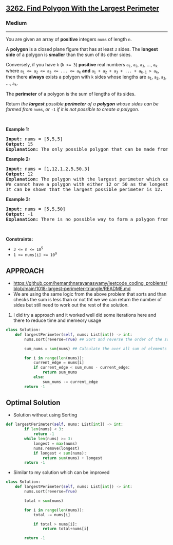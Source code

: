 <h2><a href="https://leetcode.com/problems/find-polygon-with-the-largest-perimeter">3262. Find Polygon With the Largest Perimeter</a></h2><h3>Medium</h3><hr><p>You are given an array of <strong>positive</strong> integers <code>nums</code> of length <code>n</code>.</p>

<p>A <strong>polygon</strong> is a closed plane figure that has at least <code>3</code> sides. The <strong>longest side</strong> of a polygon is <strong>smaller</strong> than the sum of its other sides.</p>

<p>Conversely, if you have <code>k</code> (<code>k &gt;= 3</code>) <strong>positive</strong> real numbers <code>a<sub>1</sub></code>, <code>a<sub>2</sub></code>, <code>a<sub>3</sub></code>, ..., <code>a<sub>k</sub></code> where <code>a<sub>1</sub> &lt;= a<sub>2</sub> &lt;= a<sub>3</sub> &lt;= ... &lt;= a<sub>k</sub></code> <strong>and</strong> <code>a<sub>1</sub> + a<sub>2</sub> + a<sub>3</sub> + ... + a<sub>k-1</sub> &gt; a<sub>k</sub></code>, then there <strong>always</strong> exists a polygon with <code>k</code> sides whose lengths are <code>a<sub>1</sub></code>, <code>a<sub>2</sub></code>, <code>a<sub>3</sub></code>, ..., <code>a<sub>k</sub></code>.</p>

<p>The <strong>perimeter</strong> of a polygon is the sum of lengths of its sides.</p>

<p>Return <em>the <strong>largest</strong> possible <strong>perimeter</strong> of a <strong>polygon</strong> whose sides can be formed from</em> <code>nums</code>, <em>or</em> <code>-1</code> <em>if it is not possible to create a polygon</em>.</p>

<p>&nbsp;</p>
<p><strong class="example">Example 1:</strong></p>

<pre>
<strong>Input:</strong> nums = [5,5,5]
<strong>Output:</strong> 15
<strong>Explanation:</strong> The only possible polygon that can be made from nums has 3 sides: 5, 5, and 5. The perimeter is 5 + 5 + 5 = 15.
</pre>

<p><strong class="example">Example 2:</strong></p>

<pre>
<strong>Input:</strong> nums = [1,12,1,2,5,50,3]
<strong>Output:</strong> 12
<strong>Explanation:</strong> The polygon with the largest perimeter which can be made from nums has 5 sides: 1, 1, 2, 3, and 5. The perimeter is 1 + 1 + 2 + 3 + 5 = 12.
We cannot have a polygon with either 12 or 50 as the longest side because it is not possible to include 2 or more smaller sides that have a greater sum than either of them.
It can be shown that the largest possible perimeter is 12.
</pre>

<p><strong class="example">Example 3:</strong></p>

<pre>
<strong>Input:</strong> nums = [5,5,50]
<strong>Output:</strong> -1
<strong>Explanation:</strong> There is no possible way to form a polygon from nums, as a polygon has at least 3 sides and 50 &gt; 5 + 5.
</pre>

<p>&nbsp;</p>
<p><strong>Constraints:</strong></p>

<ul>
	<li><code>3 &lt;= n &lt;= 10<sup>5</sup></code></li>
	<li><code>1 &lt;= nums[i] &lt;= 10<sup>9</sup></code></li>
</ul>

## APPROACH 
* https://github.com/hemanthnarayanaswamy/leetcode_coding_problems/blob/main/1018-largest-perimeter-triangle/README.md
* We are using the same logic from the above problem that sorts and than checks the sum is less than or not tht we we can return the number of sides but still need to work out the rest of the solution. 

1. I did try a approach and it worked well did some iterations here and there to reduce time and memeory usage  
```python
class Solution:
    def largestPerimeter(self, nums: List[int]) -> int:
        nums.sort(reverse=True) ## Sort and reverse the order of the sorted arry to non decresing 

        sum_nums = sum(nums) ## Calculate the over all sum of elements 

        for i in range(len(nums)):
            current_edge = nums[i]
            if current_edge < sum_nums - current_edge:
                return sum_nums
            else:
                sum_nums -= current_edge
        return -1
```

## Optimal Solution 

* Solution without using Sorting 

```python 
def largestPerimeter(self, nums: List[int]) -> int:
        if len(nums) < 3:
            return -1
        while len(nums) >= 3:
            longest = max(nums)
            nums.remove(longest)
            if longest < sum(nums):
                return sum(nums) + longest
        return -1  
```

* Similar to my solution which can be improved 

```python 
class Solution:
    def largestPerimeter(self, nums: List[int]) -> int:
        nums.sort(reverse=True)

        total = sum(nums)

        for i in range(len(nums)):
            total -= nums[i]

            if total > nums[i]:
                return total+nums[i]

        return -1
```

